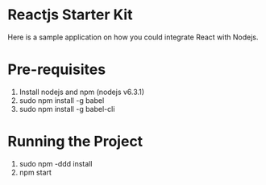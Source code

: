 # Reactjs Starter Kit

Here is a sample application on how you could integrate React with Nodejs.

# Pre-requisites

1. Install nodejs and npm (nodejs v6.3.1)
2. sudo npm install -g babel
3. sudo npm install -g babel-cli

# Running the Project

1. sudo npm -ddd install
2. npm start



